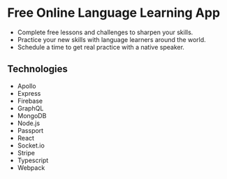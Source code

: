 # Free Online Language Learning App
- Complete free lessons and challenges to sharpen your skills.
- Practice your new skills with language learners around the world.
- Schedule a time to get real practice with a native speaker.

## Technologies
- Apollo
- Express
- Firebase
- GraphQL
- MongoDB
- Node.js
- Passport
- React
- Socket.io
- Stripe
- Typescript
- Webpack


